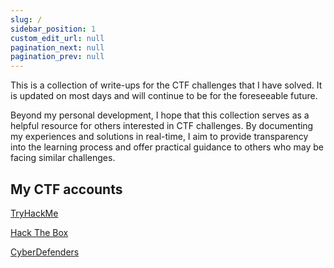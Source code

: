```yaml
---
slug: /
sidebar_position: 1
custom_edit_url: null
pagination_next: null
pagination_prev: null
---
```


This is a collection of write-ups for the CTF challenges that I have solved. 
It is updated on most days and will continue to be for the foreseeable future.

Beyond my personal development, I hope that this collection serves as a helpful resource for others interested in CTF challenges.
By documenting my experiences and solutions in real-time, I aim to provide transparency into the learning process and offer practical guidance to others who may be facing similar challenges.


## My CTF accounts

[TryHackMe](https://tryhackme.com/p/kunull)

[Hack The Box](https://app.hackthebox.com/profile/1158503)

[CyberDefenders](https://cyberdefenders.org/p/Kunull)
